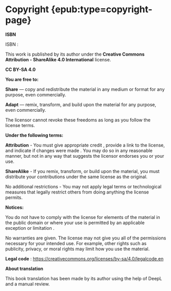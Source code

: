 # Copyright {epub:type=copyright-page}

**ISBN**

ISBN : 

This work is published by its author under the **Creative Commons Attribution - ShareAlike 4.0 International** license.

**CC BY-SA 4.0**

**You are free to:**

**Share** — copy and redistribute the material in any medium or format for any purpose, even commercially.

**Adapt** — remix, transform, and build upon the material for any purpose, even commercially.

The licensor cannot revoke these freedoms as long as you follow the license terms.

**Under the following terms:**

**Attribution** - You must give appropriate credit , provide a link to the license, and indicate if changes were made . You may do so in any reasonable manner, but not in any way that suggests the licensor endorses you or your use.

**ShareAlike** - If you remix, transform, or build upon the material, you must distribute your contributions under the same license as the original.

No additional restrictions - You may not apply legal terms or technological measures that legally restrict others from doing anything the license permits.

**Notices:**

You do not have to comply with the license for elements of the material in the public domain or where your use is permitted by an applicable exception or limitation .

No warranties are given. The license may not give you all of the permissions necessary for your intended use. For example, other rights such as publicity, privacy, or moral rights may limit how you use the material.

**Legal code** : https://creativecommons.org/licenses/by-sa/4.0/legalcode.en


**About translation**

This book translation has been made by its author using the help of DeepL and a manual review.
